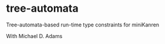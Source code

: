 tree-automata
=============

Tree-automata-based run-time type constraints for miniKanren

With Michael D. Adams
